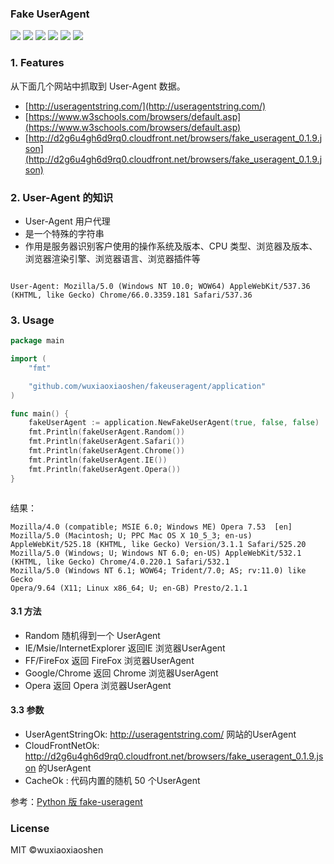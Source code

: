 ### Fake UserAgent


![](https://img.shields.io/badge/fakeuseragent-v1.0.0-519dd9.svg)
![](https://img.shields.io/badge/language-golang-orange.svg)
[![](https://img.shields.io/badge/weibo-@谢小小路-red.svg)](https://weibo.com/1948244870/profile?topnav=1&wvr=6)
[![](https://img.shields.io/badge/jianshu-@谢小路-F59581.svg)](https://www.jianshu.com/u/58f0817209aa)
[![](https://img.shields.io/badge/zhihu-@谢伟-F59581.svg)](https://www.zhihu.com/people/wu-xiao-shen-16/activities)
[![](https://img.shields.io/badge/Bilibili-@Wuxiaoshen-F59581.svg)](https://space.bilibili.com/10056291)



### 1. Features

从下面几个网站中抓取到 User-Agent 数据。

- [http://useragentstring.com/](http://useragentstring.com/)
- [https://www.w3schools.com/browsers/default.asp](https://www.w3schools.com/browsers/default.asp)
- [http://d2g6u4gh6d9rq0.cloudfront.net/browsers/fake_useragent_0.1.9.json](http://d2g6u4gh6d9rq0.cloudfront.net/browsers/fake_useragent_0.1.9.json)


### 2. User-Agent 的知识

- User-Agent 用户代理
- 是一个特殊的字符串
- 作用是服务器识别客户使用的操作系统及版本、CPU 类型、浏览器及版本、浏览器渲染引擎、浏览器语言、浏览器插件等

```text

User-Agent: Mozilla/5.0 (Windows NT 10.0; WOW64) AppleWebKit/537.36 (KHTML, like Gecko) Chrome/66.0.3359.181 Safari/537.36
```


### 3. Usage

```go
package main

import (
	"fmt"

	"github.com/wuxiaoxiaoshen/fakeuseragent/application"
)

func main() {
	fakeUserAgent := application.NewFakeUserAgent(true, false, false)
	fmt.Println(fakeUserAgent.Random())
	fmt.Println(fakeUserAgent.Safari())
	fmt.Println(fakeUserAgent.Chrome())
	fmt.Println(fakeUserAgent.IE())
	fmt.Println(fakeUserAgent.Opera())
}



```

结果：

```text
Mozilla/4.0 (compatible; MSIE 6.0; Windows ME) Opera 7.53  [en]
Mozilla/5.0 (Macintosh; U; PPC Mac OS X 10_5_3; en-us) AppleWebKit/525.18 (KHTML, like Gecko) Version/3.1.1 Safari/525.20
Mozilla/5.0 (Windows; U; Windows NT 6.0; en-US) AppleWebKit/532.1 (KHTML, like Gecko) Chrome/4.0.220.1 Safari/532.1
Mozilla/5.0 (Windows NT 6.1; WOW64; Trident/7.0; AS; rv:11.0) like Gecko
Opera/9.64 (X11; Linux x86_64; U; en-GB) Presto/2.1.1

```

#### 3.1 方法

- Random 随机得到一个 UserAgent
- IE/Msie/InternetExplorer 返回IE 浏览器UserAgent
- FF/FireFox 返回 FireFox 浏览器UserAgent
- Google/Chrome 返回 Chrome 浏览器UserAgent
- Opera 返回 Opera 浏览器UserAgent

#### 3.3 参数

- UserAgentStringOk: http://useragentstring.com/ 网站的UserAgent
- CloudFrontNetOk: http://d2g6u4gh6d9rq0.cloudfront.net/browsers/fake_useragent_0.1.9.json 的UserAgent
- CacheOk : 代码内置的随机 50 个UserAgent


参考：[Python 版 fake-useragent](https://github.com/hellysmile/fake-useragent)

### License
MIT ©wuxiaoxiaoshen

